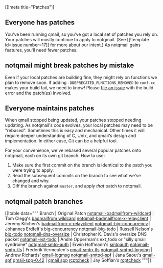 [[!meta title="Patches"]]

## Everyone has patches

You've been running qmail, so you've got a local set of patches you rely on.
Your patches will mostly continue to apply to notqmail.
(See [[!template id=issue number=17]] for more about our intent.)
As notqmail gains features, you'll need fewer patches.

## notqmail might break patches by mistake

Even if your local patches are building fine, they might rely on functions we plan to remove soon.
If adding `-DDEPRECATED_FUNCTIONS_REMOVED` to `conf-cc` makes your build fail, we need to know!
Please [file an issue](https://github.com/notqmail/notqmail/issues/new/choose) with the build error and the patch(es) involved.

## Everyone maintains patches

When qmail stopped being updated, your patches stopped needing updating.
As notqmail's code evolves, your local patches may need to be "rebased".
Sometimes this is easy and mechanical.
Other times it will require deeper understanding of C, Unix, and qmail's design and implementation.
In either case, Git can be a helpful tool.

For your convenience, we've rebased several popular patches onto notqmail, each on its own git branch.
How to use:

1. Make sure the first commit on the branch is identical to the patch you were trying to apply.
2. Read the subsequent commits on the branch to see what we've changed and why.
3. Diff the branch against `master`, and apply _that_ patch to notqmail.

## notqmail patch branches

[[!table data="""
Branch | Original Patch
[notqmail-badmailfrom-wildcard](https://github.com/notqmail/notqmail/commits/notqmail-badmailfrom-wildcard) | Tom Clegg's [badmailfrom wildcard](https://tomclegg.ca/qmail/#qmail-badmailfrom-wildcard)
[notqmail-badmailfrom-x-relayclient](https://github.com/notqmail/notqmail/commits/notqmail-badmailfrom-x-relayclient) | Jeremy Kitchen's [badmailfrom-x-relayclient](https://web.archive.org/web/20080907071938/http://scriptkitchen.com/qmail/badmailfrom-x-relayclient.patch)
[notqmail-big-concurrency](https://github.com/notqmail/notqmail/commits/notqmail-big-concurrency) | Johannes Erdfelt's [big-concurrency](https://qmail.notqmail.org/big-concurrency.patch)
[notqmail-big-todo](https://github.com/notqmail/notqmail/commits/notqmail-big-todo) | Russell Nelson's [big-todo](https://qmail.notqmail.org/big-todo.103.patch)
[notqmail-dns-oversize](https://github.com/notqmail/notqmail/commits/notqmail-dns-oversize) | Christopher K. Davis's oversize DNS packet
[notqmail-ext-todo](https://github.com/notqmail/notqmail/commits/patches/notqmail/ext-todo) | André Opperman's ext_todo or "silly qmail syndrome"
[notqmail-smtp-auth](https://github.com/notqmail/notqmail/commits/patches/notqmail/smtp-auth) | Erwin Hoffmann's [smtpauth](https://www.fehcom.de/qmail/smtpauth.html##PATCHES)
[notqmail-smtp-tls](https://github.com/notqmail/notqmail/commits/patches/notqmail/smtp-tls) | Frederik Vermeulen's [qmail-smtp-tls](http://inoa.net/qmail-tls/)
[notqmail-smtpd-logging](https://github.com/notqmail/notqmail/commits/notqmail-smtpd-logging) | Andrew Richards' [qmail-logmsg](http://free.acrconsulting.co.uk/email/qmail-logmsg.html)
[notqmail-smtpd-spf](https://github.com/notqmail/notqmail/commits/notqmail-smtpd-spf) | Jana Saout's [qmail-spf](https://www.saout.de/misc/spf/)
[qmail-spp-0.42](https://github.com/notqmail/notqmail/tree/patches/notqmail/qmail-spp-0.42) | [qmail spp](http://qmail-spp.sourceforge.net/)
[rcptcheck](https://github.com/notqmail/notqmail/tree/patches/notqmail/rcptcheck) | Jay Soffian's [rcptcheck](https://www.soffian.org/downloads/qmail/qmail-smtpd-doc.html)
"""]]
